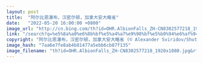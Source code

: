 ```yaml
---
layout: post
title:  "阿尔比恩瀑布，汉密尔顿，加拿大安大略省"
date:   "2022-05-20 16:00:00 +0800"
image_url: "http://cn.bing.com/th?id=OHR.AlbionFalls_ZH-CN8302577218_1920x1080.jpg&rf=LaDigue_1920x1080.jpg&pid=hp"
link: "/search?q=%e5%8a%a0%e6%8b%bf%e5%a4%a7%e9%98%bf%e5%b0%94%e6%af%94%e6%81%a9%e7%80%91%e5%b8%83&form=hpcapt&mkt=zh-cn"
copyright: "阿尔比恩瀑布，汉密尔顿，加拿大安大略省 (© Alexander Sviridov/Shutterstock)"
image_hash: "7aa6e7fe8ab4b81477a5ebb6cb87f135"
image_filename: "th?id=OHR.AlbionFalls_ZH-CN8302577218_1920x1080.jpg&rf=LaDigue_1920x1080.jpg&pid=hp"
---
```

